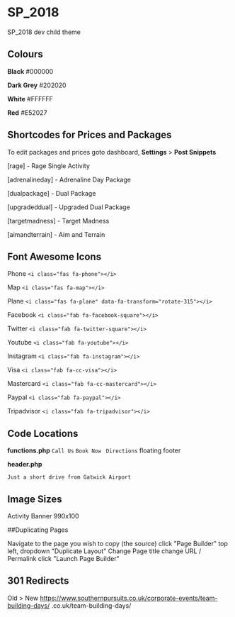 # SP_2018
SP_2018 dev child theme


## Colours

**Black** 	    #000000

**Dark Grey** 	#202020

**White**		    #FFFFFF

**Red** 		    #E52027


## Shortcodes for Prices and Packages

To edit packages and prices goto dashboard, **Settings** > **Post Snippets**

[rage] - Rage Single Activity

[adrenalineday] - Adrenaline Day Package

[dualpackage] - Dual Package

[upgradeddual] - Upgraded Dual Package


[targetmadness] - Target Madness

[aimandterrain] - Aim and Terrain


## Font Awesome Icons

Phone ```<i class="fas fa-phone"></i>```

Map ```<i class="fas fa-map"></i>```

Plane ```<i class="fas fa-plane" data-fa-transform="rotate-315"></i>```

Facebook ```<i class="fab fa-facebook-square"></i> ```

Twitter ```<i class="fab fa-twitter-square"></i> ```
 
Youtube ``` <i class="fab fa-youtube"></i> ```

Instagram ```<i class="fab fa-instagram"></i> ```

Visa ```<i class="fab fa-cc-visa"></i>```

Mastercard ```<i class="fab fa-cc-mastercard"></i>```

Paypal ```<i class="fab fa-paypal"></i>```

Tripadvisor ```<i class="fab fa-tripadvisor"></i> ```


## Code Locations

**functions.php** 
```Call Us``` ```Book Now ``` ```Directions```
floating footer

**header.php**

```Just a short drive from Gatwick Airport```

## Image Sizes
Activity Banner 990x100

##Duplicating Pages

Navigate to the page you wish to copy (the source)
click "Page Builder"
top left, dropdown 
"Duplicate Layout"
Change Page title 
change URL / Permalink
click "Launch Page Builder"

## 301 Redirects
Old > New
https://www.southernpursuits.co.uk/corporate-events/team-building-days/ .co.uk/team-building-days/
